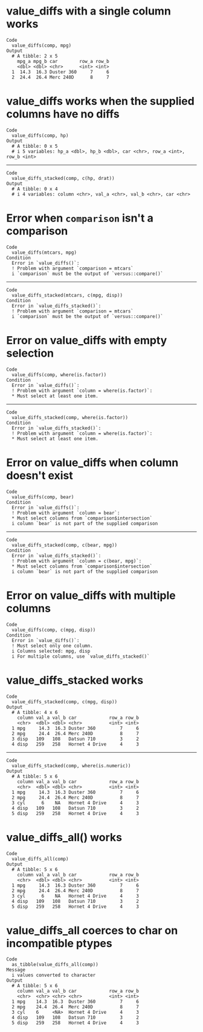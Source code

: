 # value_diffs with a single column works

    Code
      value_diffs(comp, mpg)
    Output
      # A tibble: 2 x 5
        mpg_a mpg_b car        row_a row_b
        <dbl> <dbl> <chr>      <int> <int>
      1  14.3  16.3 Duster 360     7     6
      2  24.4  26.4 Merc 240D      8     7

# value_diffs works when the supplied columns have no diffs 

    Code
      value_diffs(comp, hp)
    Output
      # A tibble: 0 x 5
      # i 5 variables: hp_a <dbl>, hp_b <dbl>, car <chr>, row_a <int>, row_b <int>

---

    Code
      value_diffs_stacked(comp, c(hp, drat))
    Output
      # A tibble: 0 x 4
      # i 4 variables: column <chr>, val_a <chr>, val_b <chr>, car <chr>

# Error when `comparison` isn't a comparison

    Code
      value_diffs(mtcars, mpg)
    Condition
      Error in `value_diffs()`:
      ! Problem with argument `comparison = mtcars`
      i `comparison` must be the output of `versus::compare()`

---

    Code
      value_diffs_stacked(mtcars, c(mpg, disp))
    Condition
      Error in `value_diffs_stacked()`:
      ! Problem with argument `comparison = mtcars`
      i `comparison` must be the output of `versus::compare()`

# Error on value_diffs with empty selection

    Code
      value_diffs(comp, where(is.factor))
    Condition
      Error in `value_diffs()`:
      ! Problem with argument `column = where(is.factor)`:
      * Must select at least one item.

---

    Code
      value_diffs_stacked(comp, where(is.factor))
    Condition
      Error in `value_diffs_stacked()`:
      ! Problem with argument `column = where(is.factor)`:
      * Must select at least one item.

# Error on value_diffs when column doesn't exist

    Code
      value_diffs(comp, bear)
    Condition
      Error in `value_diffs()`:
      ! Problem with argument `column = bear`:
      * Must select columns from `comparison$intersection`
      i column `bear` is not part of the supplied comparison

---

    Code
      value_diffs_stacked(comp, c(bear, mpg))
    Condition
      Error in `value_diffs_stacked()`:
      ! Problem with argument `column = c(bear, mpg)`:
      * Must select columns from `comparison$intersection`
      i column `bear` is not part of the supplied comparison

# Error on value_diffs with multiple columns

    Code
      value_diffs(comp, c(mpg, disp))
    Condition
      Error in `value_diffs()`:
      ! Must select only one column.
      i Columns selected: mpg, disp
      i For multiple columns, use `value_diffs_stacked()`

# value_diffs_stacked works

    Code
      value_diffs_stacked(comp, c(mpg, disp))
    Output
      # A tibble: 4 x 6
        column val_a val_b car            row_a row_b
        <chr>  <dbl> <dbl> <chr>          <int> <int>
      1 mpg     14.3  16.3 Duster 360         7     6
      2 mpg     24.4  26.4 Merc 240D          8     7
      3 disp   109   108   Datsun 710         3     2
      4 disp   259   258   Hornet 4 Drive     4     3

---

    Code
      value_diffs_stacked(comp, where(is.numeric))
    Output
      # A tibble: 5 x 6
        column val_a val_b car            row_a row_b
        <chr>  <dbl> <dbl> <chr>          <int> <int>
      1 mpg     14.3  16.3 Duster 360         7     6
      2 mpg     24.4  26.4 Merc 240D          8     7
      3 cyl      6    NA   Hornet 4 Drive     4     3
      4 disp   109   108   Datsun 710         3     2
      5 disp   259   258   Hornet 4 Drive     4     3

# value_diffs_all() works

    Code
      value_diffs_all(comp)
    Output
      # A tibble: 5 x 6
        column val_a val_b car            row_a row_b
        <chr>  <dbl> <dbl> <chr>          <int> <int>
      1 mpg     14.3  16.3 Duster 360         7     6
      2 mpg     24.4  26.4 Merc 240D          8     7
      3 cyl      6    NA   Hornet 4 Drive     4     3
      4 disp   109   108   Datsun 710         3     2
      5 disp   259   258   Hornet 4 Drive     4     3

# value_diffs_all coerces to char on incompatible ptypes

    Code
      as_tibble(value_diffs_all(comp))
    Message
      i values converted to character
    Output
      # A tibble: 5 x 6
        column val_a val_b car            row_a row_b
        <chr>  <chr> <chr> <chr>          <int> <int>
      1 mpg    14.3  16.3  Duster 360         7     6
      2 mpg    24.4  26.4  Merc 240D          8     7
      3 cyl    6     <NA>  Hornet 4 Drive     4     3
      4 disp   109   108   Datsun 710         3     2
      5 disp   259   258   Hornet 4 Drive     4     3

